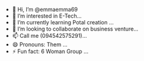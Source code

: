 - 👋 Hi, I’m @emmaemma69
- 👀 I’m interested in E-Tech...
- 🌱 I’m currently learning Potal creation ...
- 💞️ I’m looking to collaborate on business venture...
- 📫 Call me (094542575291)...
- 😄 Pronouns: Them ...
- ⚡ Fun fact: 6 Woman Group ...

<!---
emmaemma69/emmaemma69 is a ✨ special ✨ repository because its `README.md` (this file) appears on your GitHub profile.
You can click the Preview link to take a look at your changes.
--->
